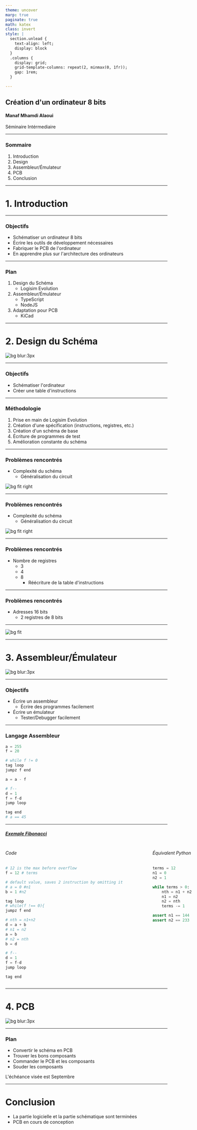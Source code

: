 ```yaml
---
theme: uncover
marp: true
paginate: true
math: katex
class: invert
style: |
  section.unlead {
    text-align: left;
    display: block
  }
  .columns {
    display: grid;
    grid-template-columns: repeat(2, minmax(0, 1fr));
    gap: 1rem;
  }

---
```

<!-- _paginate: false -->

## Création d'un ordinateur 8 bits

#### Manaf Mhamdi Alaoui

Séminaire Intérmediaire

---
<!-- _class: unlead invert -->
### Sommaire

1. Introduction
2. Design
3. Assembleur/Émulateur
4. PCB
5. Conclusion

---

# 1. Introduction

---
<!-- class: unlead invert -->
### Objectifs
- Schématiser un ordinateur 8 bits
- Écrire les outils de développement nécessaires
- Fabriquer le PCB de l'ordinateur
- En apprendre plus sur l'architecture des ordinateurs

---
### Plan
1. Design du Schéma
    - Logisim Evolution
2. Assembleur/Émulateur
    - TypeScript
    - NodeJS
3. Adaptation pour PCB
    - KiCad
---
<!-- _class: invert -->
<!-- _color: black -->
<!-- _paginate: false -->
# 2. Design du Schéma
![bg blur:3px](https://i.le-bunker.ch/4h3b1gWP.png)

---
<!-- _class: unlead invert -->
### Objectifs
- Schématiser l'ordinateur
- Créer une table d'instructions

---
### Méthodologie
1. Prise en main de Logisim Evolution
2. Création d'une spécification (instructions, registres, etc.)
3. Création d'un schéma de base
4. Écriture de programmes de test
5. Amélioration constante du schéma
---
### Problèmes rencontrés
- Complexité du schéma
    - Généralisation du circuit

![bg fit right](https://i.le-bunker.ch/YVYHXFVU.png)

---
### Problèmes rencontrés
- Complexité du schéma
    - Généralisation du circuit

![bg fit right](https://i.le-bunker.ch/4h3b1gWP.png)

---
### Problèmes rencontrés
- Nombre de registres
    - 3
    - 4
    - 8
        - Réécriture de la table d'instructions

---
### Problèmes rencontrés
- Adresses 16 bits
    - 2 registres de 8 bits

---
<!-- _backgroundColor: white -->
<!-- _color: black -->
![bg fit](https://i.le-bunker.ch/4h3b1gWP.png)

---
<!-- _class: invert -->
# 3. Assembleur/Émulateur
![bg blur:3px](https://i.le-bunker.ch/mCp84b1I.png)

---
<!-- _class: unlead invert -->
### Objectifs
- Écrire un assembleur
    - Écrire des programmes facilement
- Écrire un émulateur
    - Tester/Debugger facilement

---
### Langage Assembleur
```py
a = 255
f = 20

# while f != 0
tag loop
jumpz f end

a = a - f

# f--
d = 1
f = f-d
jump loop

tag end
# a == 45
```

---
##### [Exemple Fibonacci](https://fr.wikipedia.org/wiki/Suite_de_Fibonacci)

<div class="columns">
<div>

###### Code
```py
# 12 is the max before overflow
f = 12 # terms

# default value, saves 2 instruction by omitting it          
# a = 0 #n1
b = 1 #n2

tag loop
# while(f !== 0){
jumpz f end

# nth = n1+n2
d = a + b
# n1 = n2
a = b
# n2 = nth
b = d

# f--
d = 1
f = f-d
jump loop

tag end
```

</div>
<div>

###### Équivalent Python
```py
terms = 12
n1 = 0
n2 = 1

while terms > 0:
    nth = n1 + n2
    n1 = n2
    n2 = nth
    terms -= 1

assert n1 == 144
assert n2 == 233
```

</div>
</div>

---

<!-- _class: invert -->
<!-- _paginate: false -->

# 4. PCB
![bg blur:3px](https://i.le-bunker.ch/dYzbVrtU.png)

---

### Plan
- Convertir le schéma en PCB
- Trouver les bons composants
- Commander le PCB et les composants
- Souder les composants

L'échéance visée est Septembre

---

# Conclusion
- La partie logicielle et la partie schématique sont terminées
- PCB en cours de conception
